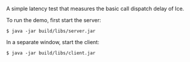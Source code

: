 A simple latency test that measures the basic call dispatch delay of
Ice.

To run the demo, first start the server:

    $ java -jar build/libs/server.jar

In a separate window, start the client:

    $ java -jar build/libs/client.jar
